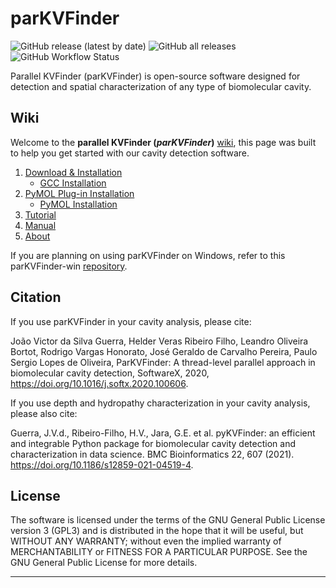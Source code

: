 # parKVFinder

![GitHub release (latest by date)](https://img.shields.io/github/v/release/LBC-LNBio/parKVFinder)
![GitHub all releases](https://img.shields.io/github/downloads/LBC-LNBio/parKVFinder/total)
![GitHub Workflow Status](https://img.shields.io/github/actions/workflow/status/LBC-LNBio/parKVFinder/testing.yml)

Parallel KVFinder (parKVFinder) is open-source software designed for detection and spatial characterization of any type of biomolecular cavity.

## Wiki

Welcome to the **parallel KVFinder (_parKVFinder_)**
[wiki](https://github.com/LBC-LNBio/parKVFinder/wiki), this page was
built to help you get started with our cavity detection software.

1. [Download & Installation](https://github.com/LBC-LNBio/parKVFinder/wiki/parKVFinder-Installation)
    - [GCC Installation](https://github.com/LBC-LNBio/parKVFinder/wiki/GCC-Installation)
2. [PyMOL Plug-in Installation](https://github.com/LBC-LNBio/parKVFinder/wiki/PyMOL-Plugin-Installation)
    - [PyMOL Installation](https://github.com/LBC-LNBio/parKVFinder/wiki/PyMOL-Installation)
3. [Tutorial](https://github.com/LBC-LNBio/parKVFinder/wiki/parKVFinder-Tutorial)
4. [Manual](https://github.com/LBC-LNBio/parKVFinder/wiki/parKVFinder-Manual)
5. [About](https://github.com/LBC-LNBio/parKVFinder/wiki/About)

If you are planning on using parKVFinder on Windows, refer to this parKVFinder-win [repository](https://github.com/LBC-LNBio/parKVFinder-win).


## Citation

If you use parKVFinder in your cavity analysis, please cite:

João Victor da Silva Guerra, Helder Veras Ribeiro Filho, Leandro Oliveira Bortot, Rodrigo Vargas Honorato, José Geraldo de Carvalho Pereira, Paulo Sergio Lopes de Oliveira, ParKVFinder: A thread-level parallel approach in biomolecular cavity detection, SoftwareX, 2020, https://doi.org/10.1016/j.softx.2020.100606.

If you use depth and hydropathy characterization in your cavity analysis, please also cite:

Guerra, J.V.d., Ribeiro-Filho, H.V., Jara, G.E. et al. pyKVFinder: an efficient and integrable Python package for biomolecular cavity detection and characterization in data science. BMC Bioinformatics 22, 607 (2021). https://doi.org/10.1186/s12859-021-04519-4.

## License

The software is licensed under the terms of the GNU General Public License version 3 (GPL3) and is distributed in the hope that it will be useful, but WITHOUT ANY WARRANTY; without even the implied warranty of MERCHANTABILITY or FITNESS FOR A PARTICULAR PURPOSE. See the GNU General Public License for more details.

---
